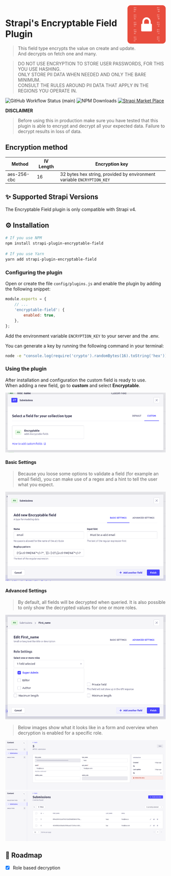 <img src="logo_small.png" align="right" />

# Strapi's Encryptable Field Plugin

> This field type encrypts the value on create and update.  
> And decrypts on fetch one and many.

> DO NOT USE ENCRYPTION TO STORE USER PASSWORDS, FOR THIS YOU USE HASHING.  
> ONLY STORE PII DATA WHEN NEEDED AND ONLY THE BARE MINIMUM.   
> CONSULT THE RULES AROUND PII DATA THAT APPLY IN THE REGIONS YOU OPERATE IN.

![GitHub Workflow Status (main)](https://img.shields.io/github/actions/workflow/status/edwin-luijten/strapi-encryptable-field/npm-publish.yml?style=for-the-badge)
![NPM Downloads](https://img.shields.io/npm/dm/strapi-plugin-encryptable-field?style=for-the-badge)
[![Strapi Market Place](https://img.shields.io/badge/Strapi-Market%20Place-blue?style=for-the-badge)](https://market.strapi.io/plugins/strapi-plugin-encryptable-field)

**DISCLAIMER**
> Before using this in production make sure you have tested that this plugin is able to encrypt and decrypt all your
> expected data.
> Failure to decrypt results in loss of data.

## Encryption method

| Method      | IV Length | Encryption key                                                         |
|-------------|-----------|------------------------------------------------------------------------|
| aes-256-cbc | 16        | 32 bytes hex string, provided by environment variable `ENCRYPTION_KEY` |

## ✨ Supported Strapi Versions

The Encryptable Field plugin is only compatible with Strapi v4.

## ⚙️ Installation

```bash
# If you use NPM
npm install strapi-plugin-encryptable-field

# If you use Yarn
yarn add strapi-plugin-encryptable-field
```

### Configuring the plugin

Open or create the file `config/plugins.js` and enable the plugin by adding the following snippet:

```js
module.exports = {
    // ...
    'encryptable-field': {
        enabled: true,
    },
};
```

Add the environment variable `ENCRYPTION_KEY` to your server and the .env.

You can generate a key by running the following command in your terminal:

```bash
node -e "console.log(require('crypto').randomBytes(16).toString('hex'));"
```

### Using the plugin

After installation and configuration the custom field is ready to use.  
When adding a new field, go to **custom** and select **Encryptable**.

![Select Encryptable in the Custom tab when adding a new field.](https://github.com/Edwin-Luijten/strapi-encryptable-field/raw/main/assets/encryptable_field.png "Encryptable Field")

#### Basic Settings

> Because you loose some options to validate a field (for example an email field), you can make use of a regex and a
> hint to
> tell the user what you expect.

![Set a validation regex and input hint.](https://github.com/Edwin-Luijten/strapi-encryptable-field/raw/main/assets/encryptable_field_settings.png "Field Settings")

#### Advanced Settings

> By default, all fields will be decrypted when queried. It is also possible to only show the decrypted values for one
> or
> more roles.

![Select one or more roles to show decrypted value to](https://github.com/Edwin-Luijten/strapi-encryptable-field/raw/main/assets/role_based_decryption_settings.png "Select Roles")

> Below images show what it looks like in a form and overview when decryption is enabled for a specific role.

![](https://github.com/Edwin-Luijten/strapi-encryptable-field/raw/main/assets/role_based_decryption_form.png "Role Based Decryption In A Form")
![](https://github.com/Edwin-Luijten/strapi-encryptable-field/raw/main/assets/role_based_decryption_overview.png "Role Based Decryption On The Overview")

## 🚀 Roadmap

- [x] Role based decryption